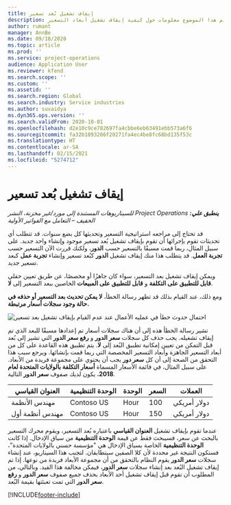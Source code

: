 ```yaml
---
title: إيقاف تشغيل بُعد تسعير
description: يقدم هذا الموضوع معلومات حول كيفية إيقاف تشغيل أبعاد التسعير.
author: rumant
manager: AnnBe
ms.date: 09/18/2020
ms.topic: article
ms.prod: ''
ms.service: project-operations
audience: Application User
ms.reviewer: kfend
ms.search.scope: ''
ms.custom: ''
ms.assetid: ''
ms.search.region: Global
ms.search.industry: Service industries
ms.author: suvaidya
ms.dyn365.ops.version: ''
ms.search.validFrom: 2020-10-01
ms.openlocfilehash: d2e10c9ce782697fa4cbbe6eb63491ebb573a6f6
ms.sourcegitcommit: fa32b1893286f20271fa4ec4be8fc68bd135f53c
ms.translationtype: HT
ms.contentlocale: ar-SA
ms.lasthandoff: 02/15/2021
ms.locfileid: "5274712"
---
```

# <a name="turning-off-a-pricing-dimension"></a>إيقاف تشغيل بُعد تسعير

_**ينطبق علي:** ‏‫Project Operations للسيناريوهات المستندة إلى مورد/غير مخزنة‬، ‏‫النشر الخفيف – التعامل مع الفواتير الأولية‬_

قد تحتاج إلى مراجعه استراتيجية التسعير وتحديثها كل بضع سنوات. قد تتطلب أي تحديثات تقوم بإجرائها أن تقوم بإيقاف تشغيل بُعد تسعير موجود وإنشاء واحد جديد. على سبيل المثال، ربما قمت مسبقًا بالتسعير حسب **الدور**، ولكنك قررت الآن التسعير حسب **تجربة العمل**. قد يتطلب هذا منك إيقاف تشغيل **الدور** كبُعد تسعير وإنشاء **تجربة عمل** كبعد تسعير جديد. 

ويمكن إيقاف تشغيل بعد التسعير، سواء كان جاهزًا أو مخصصًا، عن طريق تعيين حقلي **قابل للتطبيق على التكلفة** و **قابل للتطبيق على المبيعات** الخاصين ببعد التسعير إلى **لا**.

ومع ذلك، عند القيام بذلك قد تظهر رسالة الخطأ، **لا يمكن تحديث بعد التسعير أو حذفه في حالة وجود سجلات أسعار مرتبطة.**

![احتمال حدوث خطأ في عمليه الأعمال عند عدم القيام بإيقاف تشغيل بعد تسعير](media/Business-Process-Error.png)

تشير رسالة الخطأ هذه إلى أن هناك سجلات أسعار تم إعدادها مسبقًا للبعد الذي تم إيقاف تشغيله. يجب حذف كل سجلات **سعر الدور** و **رفع سعر الدور** التي تشير إلى بُعد قبل التمكن من تعيين إمكانية تطبيق البُعد إلى **لا**. يتم تطبيق هذه القاعدة على كل من أبعاد التسعير الجاهزة وأبعاد التسعير المخصصة التي ربما قمت بإنشائها. ويرجع سبب هذا التحقق من الصحة إلى أن كل **سعر دور** يجب أن يحتوي على مجموعة فريدة من الأبعاد. على سبيل المثال، في قائمة الأسعار المسماة **أسعار التكلفة بالولايات المتحدة لعام 2018**، يكون لديك صفوف **سعر الدور** التالية. 

| العنوان القياسي         | الوحدة التنظيمية    |الوحدة   |السعر  |العملات  |
| -----------------------|-------------|-------|-------|----------|
| مهندس الأنظمة|Contoso US|Hour‬| 100|دولار أمريكي|
| مهندس أنظمة أول|Contoso US|Hour‬| 150| دولار أمريكي|


عندما تقوم بإيقاف تشغيل **العنوان القياسي** باعتباره بُعد التسعير، ويقوم محرك التسعير بالبحث عن سعر، فسيبحث فقط عن قيمة **الوحدة التنظيمية** من سياق الإدخال. إذا كانت **الوحدة التنظيمية** الخاصة بسياق الإدخال هي "مؤسسة حسني بالولايات المتحدة"، فستكون النتيجة غير محددة لأن كلا الصفين سيتطابقان. لتجنب هذا السيناريو، عند إنشاء سجلات **سعر الدور** يقوم النظام بالتحقق من أن مجموعة الأبعاد فريدة من نوعها. إذا تم إيقاف تشغيل البُعد بعد إنشاء سجلات **سعر الدور**، فيمكن مخالفة هذا القيد. وبالتالي، من المطلوب أن تقوم قبل إيقاف تشغيل أحد الأبعاد بحذف جميع صفوف **سعر الدور** و **رفع سعر الدور** التي تمت تعبئتها بقيمة البُعد.


[!INCLUDE[footer-include](../includes/footer-banner.md)]